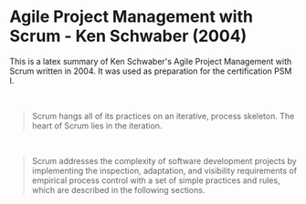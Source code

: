 # Agile Project Management with Scrum - Ken Schwaber (2004)

This is a latex summary of Ken Schwaber's Agile Project Management with Scrum written in 2004.
It was used as preparation for the certification PSM I.

<br/>

> Scrum hangs all of its practices on an iterative, process skeleton. The heart of Scrum lies in the iteration.

<br/>

> Scrum addresses the complexity of software development projects by implementing the inspection, adaptation, and visibility requirements of empirical process control with a set of simple practices and rules, which are described in the following sections.
